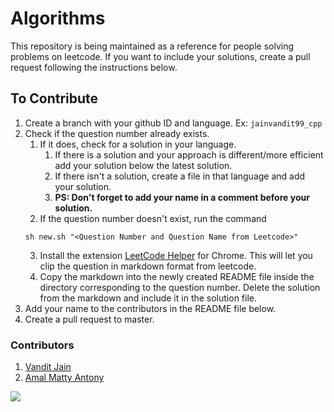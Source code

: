# Algorithms
This repository is being maintained as a reference for people solving problems on leetcode. If you want to include your solutions, create a pull request following the instructions below.

## To Contribute
1. Create a branch with your github ID and language. Ex: ```jainvandit99_cpp```
2. Check if the question number already exists. 
   1. If it does, check for a solution in your language. 
      1. If there is a solution and your approach is different/more efficient add your solution below the latest solution. 
      2. If there isn't a solution, create a file in that language and add your solution.
      3. **PS: Don't forget to add your name in a comment before your solution.**
   2. If the question number doesn't exist, run the command
    ```shell
   sh new.sh "<Question Number and Question Name from Leetcode>" 
   ```
   3. Install the extension [LeetCode Helper](https://chrome.google.com/webstore/detail/leetcode-helper/gleoepapfjkpcijfmchfabbnldejdnoj) for Chrome. This will let you clip the question in markdown format from leetcode. 
   4. Copy the markdown into the newly created README file inside the directory corresponding to the question number. Delete the solution from the markdown and include it in the solution file. 
3. Add your name to the contributors in the README file below. 
4. Create a pull request to master. 

### Contributors

1. [Vandit Jain](github.com/jainvandit99)
2. [Amal Matty Antony](github.com/amalmattyantony)

<a href="https://github.com/jainvandit99/Algorithms/graphs/contributors">
  <img src="https://contrib.rocks/image?repo=jainvandit99/Algorithms" />
</a>
